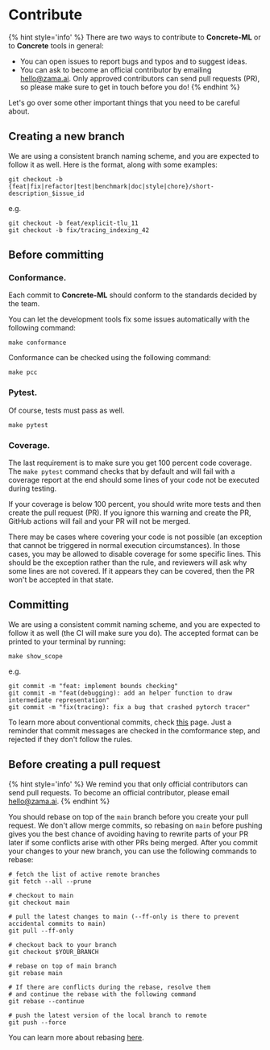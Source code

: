 # Contribute

{% hint style='info' %}
There are two ways to contribute to **Concrete-ML** or to **Concrete** tools in general:

- You can open issues to report bugs and typos and to suggest ideas.
- You can ask to become an official contributor by emailing hello@zama.ai. Only approved contributors can send pull requests (PR), so please make sure to get in touch before you do!
  {% endhint %}

Let's go over some other important things that you need to be careful about.

## Creating a new branch

We are using a consistent branch naming scheme, and you are expected to follow it as well. Here is the format, along with some examples:

```shell
git checkout -b {feat|fix|refactor|test|benchmark|doc|style|chore}/short-description_$issue_id
```

e.g.

```shell
git checkout -b feat/explicit-tlu_11
git checkout -b fix/tracing_indexing_42
```

## Before committing

### Conformance.

Each commit to **Concrete-ML** should conform to the standards decided by the team.

You can let the development tools fix some issues automatically with the following command:

```shell
make conformance
```

Conformance can be checked using the following command:

```shell
make pcc
```

### Pytest.

Of course, tests must pass as well.

```shell
make pytest
```

### Coverage.

The last requirement is to make sure you get 100 percent code coverage. The `make pytest` command checks that by default and will fail with a coverage report at the end should some lines of your code not be executed during testing.

If your coverage is below 100 percent, you should write more tests and then create the pull request (PR). If you ignore this warning and create the PR, GitHub actions will fail and your PR will not be merged.

There may be cases where covering your code is not possible (an exception that cannot be triggered in normal execution circumstances). In those cases, you may be allowed to disable coverage for some specific lines. This should be the exception rather than the rule, and reviewers will ask why some lines are not covered. If it appears they can be covered, then the PR won't be accepted in that state.

## Committing

We are using a consistent commit naming scheme, and you are expected to follow it as well (the CI will make sure you do). The accepted format can be printed to your terminal by running:

```shell
make show_scope
```

e.g.

```shell
git commit -m "feat: implement bounds checking"
git commit -m "feat(debugging): add an helper function to draw intermediate representation"
git commit -m "fix(tracing): fix a bug that crashed pytorch tracer"
```

To learn more about conventional commits, check [this](https://www.conventionalcommits.org/en/v1.0.0/) page. Just a reminder that commit messages are checked in the comformance step, and rejected if they don't follow the rules.

## Before creating a pull request

{% hint style='info' %}
We remind you that only official contributors can send pull requests. To become an official contributor, please email hello@zama.ai.
{% endhint %}

You should rebase on top of the `main` branch before you create your pull request. We don't allow merge commits, so rebasing on `main` before pushing gives you the best chance of avoiding having to rewrite parts of your PR later if some conflicts arise with other PRs being merged. After you commit your changes to your new branch, you can use the following commands to rebase:

```shell
# fetch the list of active remote branches
git fetch --all --prune

# checkout to main
git checkout main

# pull the latest changes to main (--ff-only is there to prevent accidental commits to main)
git pull --ff-only

# checkout back to your branch
git checkout $YOUR_BRANCH

# rebase on top of main branch
git rebase main

# If there are conflicts during the rebase, resolve them
# and continue the rebase with the following command
git rebase --continue

# push the latest version of the local branch to remote
git push --force
```

You can learn more about rebasing [here](https://git-scm.com/docs/git-rebase).
